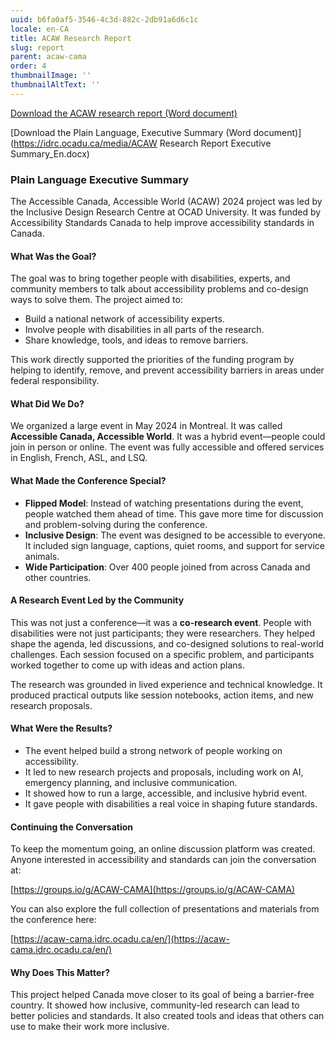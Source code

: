 ```yaml
---
uuid: b6fa0af5-3546-4c3d-882c-2db91a6d6c1c
locale: en-CA
title: ACAW Research Report
slug: report
parent: acaw-cama
order: 4
thumbnailImage: ''
thumbnailAltText: ''
---
```

[Download the ACAW research report (Word document)](https://idrc.ocadu.ca/media/ACAW_CAMA_2024_Research_Report_En.docx)

[Download the Plain Language, Executive Summary (Word document)](https://idrc.ocadu.ca/media/ACAW Research Report Executive Summary_En.docx)

### Plain Language Executive Summary

The Accessible Canada, Accessible World (ACAW) 2024 project was led by the Inclusive Design Research Centre at OCAD University. It was funded by Accessibility Standards Canada to help improve accessibility standards in Canada.

#### What Was the Goal?

The goal was to bring together people with disabilities, experts, and community members to talk about accessibility problems and co-design ways to solve them. The project aimed to:

- Build a national network of accessibility experts.
- Involve people with disabilities in all parts of the research.
- Share knowledge, tools, and ideas to remove barriers.

This work directly supported the priorities of the funding program by helping to identify, remove, and prevent accessibility barriers in areas under federal responsibility.

#### What Did We Do?

We organized a large event in May 2024 in Montreal. It was called **Accessible Canada, Accessible World**. It was a hybrid event—people could join in person or online. The event was fully accessible and offered services in English, French, ASL, and LSQ.

#### What Made the Conference Special?

- **Flipped Model**: Instead of watching presentations during the event, people watched them ahead of time. This gave more time for discussion and problem-solving during the conference.
- **Inclusive Design**: The event was designed to be accessible to everyone. It included sign language, captions, quiet rooms, and support for service animals.
- **Wide Participation**: Over 400 people joined from across Canada and other countries.

#### A Research Event Led by the Community

This was not just a conference—it was a **co-research event**. People with disabilities were not just participants; they were researchers. They helped shape the agenda, led discussions, and co-designed solutions to real-world challenges. Each session focused on a specific problem, and participants worked together to come up with ideas and action plans.

The research was grounded in lived experience and technical knowledge. It produced practical outputs like session notebooks, action items, and new research proposals.

#### What Were the Results?

- The event helped build a strong network of people working on accessibility.
- It led to new research projects and proposals, including work on AI, emergency planning, and inclusive communication.
- It showed how to run a large, accessible, and inclusive hybrid event.
- It gave people with disabilities a real voice in shaping future standards.

#### Continuing the Conversation

To keep the momentum going, an online discussion platform was created. Anyone interested in accessibility and standards can join the conversation at:

[https://groups.io/g/ACAW-CAMA](https://groups.io/g/ACAW-CAMA)

You can also explore the full collection of presentations and materials from the conference here:

[https://acaw-cama.idrc.ocadu.ca/en/](https://acaw-cama.idrc.ocadu.ca/en/)

#### Why Does This Matter?

This project helped Canada move closer to its goal of being a barrier-free country. It showed how inclusive, community-led research can lead to better policies and standards. It also created tools and ideas that others can use to make their work more inclusive.
